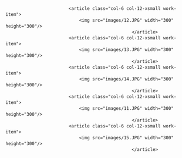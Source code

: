 
<div class="row">
							
							<article class="col-6 col-12-xsmall work-item">
								<img src="images/12.JPG" width="300" height="300"/>
	                                                </article>
							<article class="col-6 col-12-xsmall work-item">
								<img src="images/13.JPG" width="300" height="300"/>
	                                                </article>
							<article class="col-6 col-12-xsmall work-item">
								<img src="images/14.JPG" width="300" height="300"/>
	                                                </article>
							<article class="col-6 col-12-xsmall work-item">
								<img src="images/11.JPG" width="300" height="300"/>
	                                                </article>
							<article class="col-6 col-12-xsmall work-item">
								<img src="images/15.JPG" width="300" height="300"/>
	                                                </article>

							
